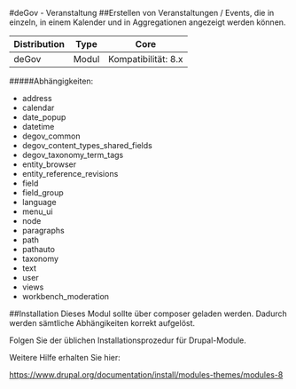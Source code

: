 #deGov - Veranstaltung
##Erstellen von Veranstaltungen / Events, die in einzeln, in einem Kalender und in Aggregationen angezeigt werden können.

Distribution | Type | Core
--- | --- | ---
deGov | Modul |  Kompatibilität: 8.x

#####Abhängigkeiten:
  - address
  - calendar
  - date_popup
  - datetime
  - degov_common
  - degov_content_types_shared_fields
  - degov_taxonomy_term_tags
  - entity_browser
  - entity_reference_revisions
  - field
  - field_group
  - language
  - menu_ui
  - node
  - paragraphs
  - path
  - pathauto
  - taxonomy
  - text
  - user
  - views
  - workbench_moderation

##Installation
Dieses Modul sollte über composer geladen werden. Dadurch werden sämtliche Abhängikeiten korrekt aufgelöst.

Folgen Sie der üblichen Installationsprozedur für Drupal-Module.

Weitere Hilfe erhalten Sie hier:

https://www.drupal.org/documentation/install/modules-themes/modules-8
